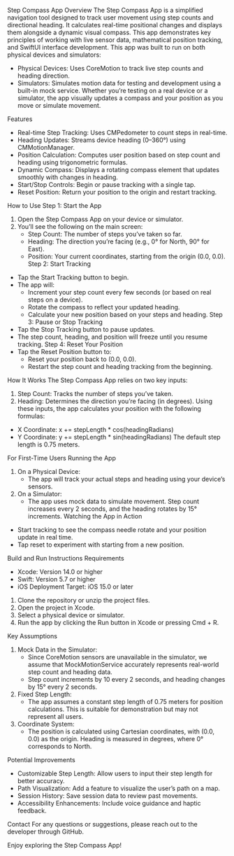 Step Compass App
Overview
The Step Compass App is a simplified navigation tool designed to track user movement using step counts and directional heading. It calculates real-time positional changes and displays them alongside a dynamic visual compass. This app demonstrates key principles of working with live sensor data, mathematical position tracking, and SwiftUI interface development.
This app was built to run on both physical devices and simulators:
* Physical Devices: Uses CoreMotion to track live step counts and heading direction.
* Simulators: Simulates motion data for testing and development using a built-in mock service.
Whether you’re testing on a real device or a simulator, the app visually updates a compass and your position as you move or simulate movement.

Features
* Real-time Step Tracking: Uses CMPedometer to count steps in real-time.
* Heading Updates: Streams device heading (0–360°) using CMMotionManager.
* Position Calculation: Computes user position based on step count and heading using trigonometric formulas.
* Dynamic Compass: Displays a rotating compass element that updates smoothly with changes in heading.
* Start/Stop Controls: Begin or pause tracking with a single tap.
* Reset Position: Return your position to the origin and restart tracking.
   
How to Use
Step 1: Start the App
1. Open the Step Compass App on your device or simulator.
2. You’ll see the following on the main screen:
    * Step Count: The number of steps you’ve taken so far.
    * Heading: The direction you’re facing (e.g., 0° for North, 90° for East).
    * Position: Your current coordinates, starting from the origin (0.0, 0.0).
Step 2: Start Tracking
* Tap the Start Tracking button to begin.
* The app will:
    * Increment your step count every few seconds (or based on real steps on a device).
    * Rotate the compass to reflect your updated heading.
    * Calculate your new position based on your steps and heading.
Step 3: Pause or Stop Tracking
* Tap the Stop Tracking button to pause updates.
* The step count, heading, and position will freeze until you resume tracking.
Step 4: Reset Your Position
* Tap the Reset Position button to:
    * Reset your position back to (0.0, 0.0).
    * Restart the step count and heading tracking from the beginning.

How It Works
The Step Compass App relies on two key inputs:
1. Step Count: Tracks the number of steps you’ve taken.
2. Heading: Determines the direction you’re facing (in degrees).
Using these inputs, the app calculates your position with the following formulas:
* X Coordinate: x += stepLength * cos(headingRadians)
* Y Coordinate: y += stepLength * sin(headingRadians)
The default step length is 0.75 meters.

For First-Time Users
Running the App
1. On a Physical Device:
    * The app will track your actual steps and heading using your device’s sensors.
2. On a Simulator:
    * The app uses mock data to simulate movement. Step count increases every 2 seconds, and the heading rotates by 15° increments.
Watching the App in Action
* Start tracking to see the compass needle rotate and your position update in real time.
* Tap reset to experiment with starting from a new position.

Build and Run Instructions
Requirements
* Xcode: Version 14.0 or higher
* Swift: Version 5.7 or higher
* iOS Deployment Target: iOS 15.0 or later
1. Clone the repository or unzip the project files.
2. Open the project in Xcode.
3. Select a physical device or simulator.
4. Run the app by clicking the Run button in Xcode or pressing Cmd + R.

Key Assumptions
1. Mock Data in the Simulator:
    * Since CoreMotion sensors are unavailable in the simulator, we assume that MockMotionService accurately represents real-world step count and heading data.
    * Step count increments by 10 every 2 seconds, and heading changes by 15° every 2 seconds.
2. Fixed Step Length:
    * The app assumes a constant step length of 0.75 meters for position calculations. This is suitable for demonstration but may not represent all users.
3. Coordinate System:
    * The position is calculated using Cartesian coordinates, with (0.0, 0.0) as the origin. Heading is measured in degrees, where 0° corresponds to North.

Potential Improvements
* Customizable Step Length: Allow users to input their step length for better accuracy.
* Path Visualization: Add a feature to visualize the user’s path on a map.
* Session History: Save session data to review past movements.
* Accessibility Enhancements: Include voice guidance and haptic feedback.

Contact
For any questions or suggestions, please reach out to the developer through GitHub.

Enjoy exploring the Step Compass App!
